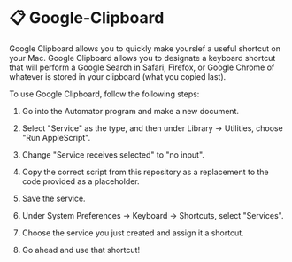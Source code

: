 # :clipboard: Google-Clipboard

Google Clipboard allows you to quickly make yourslef a useful shortcut on your Mac. Google Clipboard allows you to designate a keyboard shortcut that will perform a Google Search in Safari, Firefox, or Google Chrome of whatever is stored in your clipboard (what you copied last). 

To use Google Clipboard, follow the following steps:

1. Go into the Automator program and make a new document.
 
2. Select "Service" as the type, and then under Library -> Utilities, choose "Run AppleScript".

3. Change "Service receives selected" to "no input". 

4. Copy the correct script from this repository as a replacement to the code provided as a placeholder.

5. Save the service.

6. Under System Preferences -> Keyboard -> Shortcuts, select "Services".

7. Choose the service you just created and assign it a shortcut.

8. Go ahead and use that shortcut!
